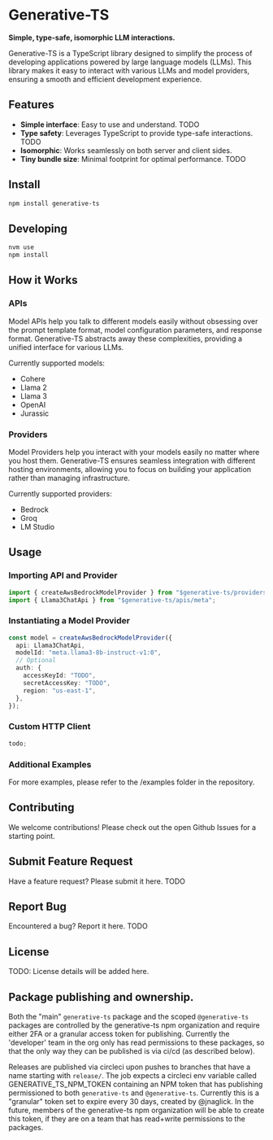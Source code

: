 # Generative-TS

**Simple, type-safe, isomorphic LLM interactions.**

Generative-TS is a TypeScript library designed to simplify the process of developing applications powered by large language models (LLMs). This library makes it easy to interact with various LLMs and model providers, ensuring a smooth and efficient development experience.

## Features

- **Simple interface**: Easy to use and understand. TODO
- **Type safety**: Leverages TypeScript to provide type-safe interactions. TODO
- **Isomorphic**: Works seamlessly on both server and client sides.
- **Tiny bundle size**: Minimal footprint for optimal performance. TODO

## Install

```sh
npm install generative-ts
```

## Developing

```sh
nvm use
npm install
```

## How it Works

### APIs

Model APIs help you talk to different models easily without obsessing over the prompt template format, model configuration parameters, and response format. Generative-TS abstracts away these complexities, providing a unified interface for various LLMs.

Currently supported models:

- Cohere
- Llama 2
- Llama 3
- OpenAI
- Jurassic

### Providers

Model Providers help you interact with your models easily no matter where you host them. Generative-TS ensures seamless integration with different hosting environments, allowing you to focus on building your application rather than managing infrastructure.

Currently supported providers:

- Bedrock
- Groq
- LM Studio

## Usage

### Importing API and Provider

```ts
import { createAwsBedrockModelProvider } from "$generative-ts/providers/aws_bedrock";
import { Llama3ChatApi } from "$generative-ts/apis/meta";
```

### Instantiating a Model Provider

```ts
const model = createAwsBedrockModelProvider({
  api: Llama3ChatApi,
  modelId: "meta.llama3-8b-instruct-v1:0",
  // Optional
  auth: {
    accessKeyId: "TODO",
    secretAccessKey: "TODO",
    region: "us-east-1",
  },
});
```

### Custom HTTP Client

```ts
todo;
```

### Additional Examples

For more examples, please refer to the /examples folder in the repository.

## Contributing

We welcome contributions! Please check out the open Github Issues for a starting point.

## Submit Feature Request

Have a feature request? Please submit it here. TODO

## Report Bug

Encountered a bug? Report it here. TODO

## License

TODO: License details will be added here.

## Package publishing and ownership.

Both the "main" `generative-ts` package and the scoped `@generative-ts` packages are controlled by the generative-ts npm organization and require either 2FA or a granular access token for publishing. Currently the 'developer' team in the org only has read permissions to these packages, so that the only way they can be published is via ci/cd (as described below).

Releases are published via circleci upon pushes to branches that have a name starting with `release/`. The job expects a circleci env variable called GENERATIVE_TS_NPM_TOKEN containing an NPM token that has publishing permissioned to both `generative-ts` and `@generative-ts`. Currently this is a "granular" token set to expire every 30 days, created by @jnaglick. In the future, members of the generative-ts npm organization will be able to create this token, if they are on a team that has read+write permissions to the packages.

